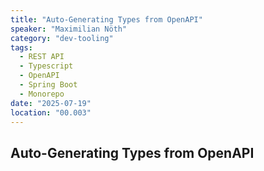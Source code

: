 ```yaml
---
title: "Auto-Generating Types from OpenAPI"
speaker: "Maximilian Nöth"
category: "dev-tooling"
tags:
  - REST API
  - Typescript
  - OpenAPI
  - Spring Boot
  - Monorepo
date: "2025-07-19"
location: "00.003"
---
```


## Auto-Generating Types from OpenAPI

